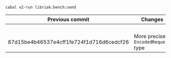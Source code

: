 `cabal v2-run libriak:bench:send`

| Previous commit | Changes | Performance |
| --- | --- | --- |
| | | 7.75us
| 87d15be4b46537e4cff1fe724f1d716d6cedcf26 | More precise `EncodedRequest` type | 7.6us

